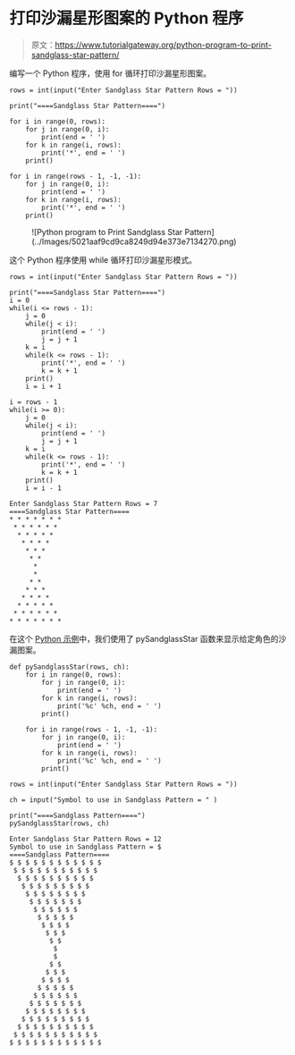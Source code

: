 # 打印沙漏星形图案的 Python 程序

> 原文：<https://www.tutorialgateway.org/python-program-to-print-sandglass-star-pattern/>

编写一个 Python 程序，使用 for 循环打印沙漏星形图案。

```
rows = int(input("Enter Sandglass Star Pattern Rows = "))

print("====Sandglass Star Pattern====")

for i in range(0, rows):
    for j in range(0, i):
        print(end = ' ')
    for k in range(i, rows):
        print('*', end = ' ')                
    print()

for i in range(rows - 1, -1, -1):
    for j in range(0, i):
        print(end = ' ')
    for k in range(i, rows):
        print('*', end = ' ')      
    print()
```

<figure class="wp-block-image size-large">![Python program to Print Sandglass Star Pattern](../Images/5021aaf9cd9ca8249d94e373e7134270.png)</figure>

这个 Python 程序使用 while 循环打印沙漏星形模式。

```
rows = int(input("Enter Sandglass Star Pattern Rows = "))

print("====Sandglass Star Pattern====")
i = 0
while(i <= rows - 1):
    j = 0
    while(j < i):
        print(end = ' ')
        j = j + 1
    k = i
    while(k <= rows - 1):
        print('*', end = ' ')
        k = k + 1
    print()
    i = i + 1

i = rows - 1
while(i >= 0):
    j = 0
    while(j < i):
        print(end = ' ')
        j = j + 1
    k = i
    while(k <= rows - 1):
        print('*', end = ' ')
        k = k + 1
    print()   
    i = i - 1
```

```
Enter Sandglass Star Pattern Rows = 7
====Sandglass Star Pattern====
* * * * * * * 
 * * * * * * 
  * * * * * 
   * * * * 
    * * * 
     * * 
      * 
      * 
     * * 
    * * * 
   * * * * 
  * * * * * 
 * * * * * * 
* * * * * * * 
```

在这个 [Python 示例](https://www.tutorialgateway.org/python-programming-examples/)中，我们使用了 pySandglassStar 函数来显示给定角色的沙漏图案。

```
def pySandglassStar(rows, ch):
    for i in range(0, rows):
        for j in range(0, i):
            print(end = ' ')
        for k in range(i, rows):
            print('%c' %ch, end = ' ')               
        print()

    for i in range(rows - 1, -1, -1):
        for j in range(0, i):
            print(end = ' ')
        for k in range(i, rows):
            print('%c' %ch, end = ' ')     
        print()

rows = int(input("Enter Sandglass Star Pattern Rows = "))

ch = input("Symbol to use in Sandglass Pattern = " )

print("====Sandglass Pattern====")
pySandglassStar(rows, ch)
```

```
Enter Sandglass Star Pattern Rows = 12
Symbol to use in Sandglass Pattern = $
====Sandglass Pattern====
$ $ $ $ $ $ $ $ $ $ $ $ 
 $ $ $ $ $ $ $ $ $ $ $ 
  $ $ $ $ $ $ $ $ $ $ 
   $ $ $ $ $ $ $ $ $ 
    $ $ $ $ $ $ $ $ 
     $ $ $ $ $ $ $ 
      $ $ $ $ $ $ 
       $ $ $ $ $ 
        $ $ $ $ 
         $ $ $ 
          $ $ 
           $ 
           $ 
          $ $ 
         $ $ $ 
        $ $ $ $ 
       $ $ $ $ $ 
      $ $ $ $ $ $ 
     $ $ $ $ $ $ $ 
    $ $ $ $ $ $ $ $ 
   $ $ $ $ $ $ $ $ $ 
  $ $ $ $ $ $ $ $ $ $ 
 $ $ $ $ $ $ $ $ $ $ $ 
$ $ $ $ $ $ $ $ $ $ $ $ 
```